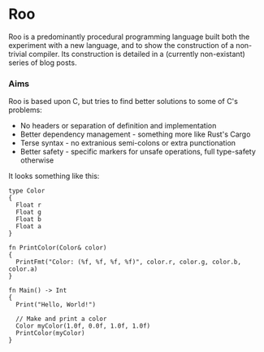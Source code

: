 # Roo

Roo is a predominantly procedural programming language built both the experiment with a new language, and to
show the construction of a non-trivial compiler. Its construction is detailed in a (currently non-existant) series
of blog posts.

### Aims
Roo is based upon C, but tries to find better solutions to some of C's problems:
* No headers or separation of definition and implementation
* Better dependency management - something more like Rust's Cargo
* Terse syntax - no extranious semi-colons or extra punctionation
* Better safety - specific markers for unsafe operations, full type-safety otherwise

It looks something like this:

``` roo
type Color
{
  Float r
  Float g
  Float b
  Float a
}

fn PrintColor(Color& color)
{
  PrintFmt("Color: (%f, %f, %f, %f)", color.r, color.g, color.b, color.a)
}

fn Main() -> Int
{
  Print("Hello, World!")

  // Make and print a color
  Color myColor(1.0f, 0.0f, 1.0f, 1.0f)
  PrintColor(myColor)
}
```
